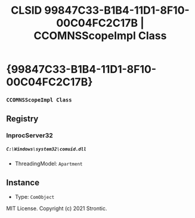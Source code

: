 ﻿---
title: "CLSID 99847C33-B1B4-11D1-8F10-00C04FC2C17B | CCOMNSScopeImpl Class"
excerpt: What is COM-Object CLSID 99847C33-B1B4-11D1-8F10-00C04FC2C17B?
---

# {99847C33-B1B4-11D1-8F10-00C04FC2C17B}

### `CCOMNSScopeImpl Class`

## Registry


### InprocServer32

##### `C:\Windows\system32\comuid.dll`
* ThreadingModel: `Apartment`

## Instance

* Type: `ComObject`

MIT License. Copyright (c) 2021 Strontic.


